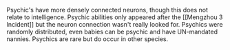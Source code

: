 Psychic's have more densely connected neurons, though this does not relate to intelligence.
Psychic abilities only appeared after the [[Mengzhou 3 Incident]] but the neuron connection wasn't really looked for.
Psychics were randomly distributed, even babies can be psychic and have UN-mandated nannies.
Psychics are rare but do occur in other species.